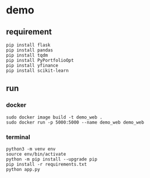# demo

## requirement
```shell
pip install flask
pip install pandas
pip install tqdm
pip install PyPortfolioOpt
pip install yfinance
pip install scikit-learn
```

## run

### docker

```shell
sudo docker image build -t demo_web .
sudo docker run -p 5000:5000 --name demo_web demo_web
```

### terminal
```shell
python3 -m venv env
source env/bin/activate
python -m pip install --upgrade pip
pip install -r requirements.txt
python app.py
```
